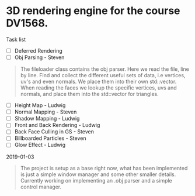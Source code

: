 # 3D rendering engine for the course DV1568.

Task list 
- [ ] Deferred Rendering
- [ ] Obj Parsing - Steven 
> The fileloader class contains the obj parser. Here we read the file, 
line by line. Find and collect the different useful sets of data, i.e 
vertices, uv's and even normals. We place them into their own 
std::vector. When reading the faces we lookup the specific vertices, uvs 
and normals, and place them into the std::vector for triangles. 
- [ ] Height Map - Ludwig
- [ ] Normal Mapping - Steven
- [ ] Shadow Mapping - Ludwig 
- [ ] Front and Back Rendering - Ludwig
- [ ] Back Face Culling in GS - Steven
- [ ] Billboarded Particles - Steven
- [ ] Glow Effect - Ludwig

2019-01-03
> The project is setup as a base right now, what has been implemented is 
just a simple window manager and some other smaller details. 
Currently working on implementing an .obj parser and a simple control 
manager. 


